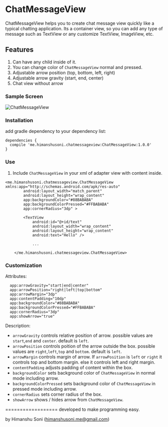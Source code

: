 # ChatMessageView
ChatMessageView helps you to create chat message view quickly like a typical chatting application. 
Its a container view, so you can add any type of message such as TextView or any customize TextView, ImageView, etc.


## Features
1. Can have any child inside of it.
2. You can change color of `ChatMessageView` normal and pressed.
3. Adjustable arrow position (top, bottom, left, right)
4. Adjustable arrow gravity (start, end, center)
5. Chat view without arrow

### Sample Screen
![ChatMessageView](https://raw.githubusercontent.com/himanshu-soni/ChatMessageView/master/screenshot/screen1.png)

### Installation
add gradle dependency to your dependency list:

```
dependencies {
  compile 'me.himanshusoni.chatmessageview:ChatMessageView:1.0.0'
}
```

### Use
1. Include `ChatMessageView` in your xml of adapter view with content inside.

```
<me.himanshusoni.chatmessageview.ChatMessageView xmlns:app="http://schemas.android.com/apk/res-auto"
        android:layout_width="match_parent"
        android:layout_height="wrap_content"
        app:backgroundColor="#88BABABA"
        app:backgroundColorPressed="#FFBABABA"
        app:cornerRadius="3dp" >

        <TextView
            android:id="@+id/text"
            android:layout_width="wrap_content"
            android:layout_height="wrap_content"
            android:text="Hello" />
            
            ...
            
    </me.himanshusoni.chatmessageview.ChatMessageView>
```


### Customization
Attributes:

```
  app:arrowGravity="start|end|center"
  app:arrowPosition="right|left|top|bottom"
  app:arrowMargin="3dp"
  app:contentPadding="10dp"
  app:backgroundColor="#88BABABA"
  app:backgroundColorPressed="#FFBABABA"
  app:cornerRadius="3dp"
  app:showArrow="true"
```

Description:


- `arrowGravity` controls relative position of arrow. possible values are `start`,`end` and `center`. default is `left`.
- `arrowPosition` controls poition of the arrow outside the box. possible values are `right`,`left`,`top` and `bottom`. default is `left`.
- `arrowMargin` controls margin of arrow. If `arrowPosition` is `left` or `right` it controls top and bottom margin. else it controls left and right margin.
- `contentPadding` adjusts padding of content within the box.
- `backgroundColor` sets background color of `ChatMessageView` in normal mode including arrow. 
- `backgroundColorPressed` sets background color of `ChatMessageView` in pressed mode including arrow. 
- `cornerRadius` sets corner radius of the box.
- `showArrow` shows / hides arrow from `ChatMessageView`.



==================
developed to make programming easy. 

by Himanshu Soni (himanshusoni.me@gmail.com)

